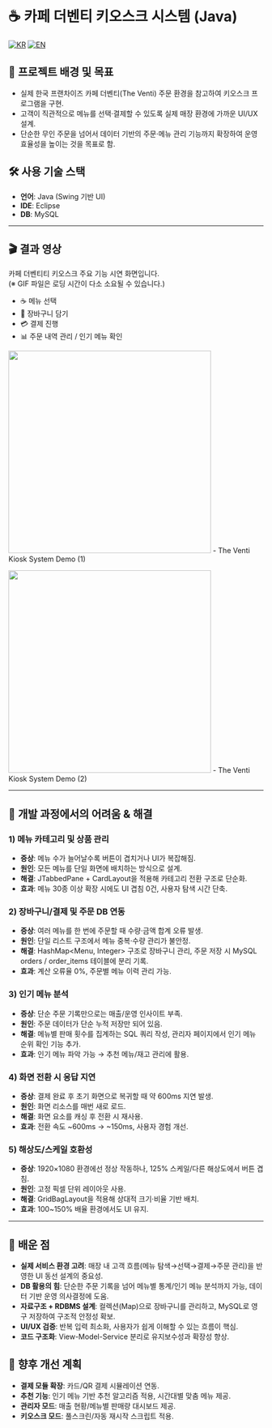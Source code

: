 # ☕ 카페 더벤티 키오스크 시스템 (Java)

[![KR](https://img.shields.io/badge/README-한국어-blue)](./README.theventi.ko.md)
[![EN](https://img.shields.io/badge/README-English-red)](./README.theventi.md)

## 📖 프로젝트 배경 및 목표
- 실제 한국 프랜차이즈 카페 더벤티(The Venti) 주문 환경을 참고하여 키오스크 프로그램을 구현.
- 고객이 직관적으로 메뉴를 선택·결제할 수 있도록 실제 매장 환경에 가까운 UI/UX 설계.
- 단순한 무인 주문을 넘어서 데이터 기반의 주문·메뉴 관리 기능까지 확장하여 운영 효율성을 높이는 것을 목표로 함.

## 🛠 사용 기술 스택

- **언어**: Java (Swing 기반 UI)
- **IDE**: Eclipse
- **DB**: MySQL

---

## 🎬 결과 영상
카페 더벤티티 키오스크 주요 기능 시연 화면입니다.  
(※ GIF 파일은 로딩 시간이 다소 소요될 수 있습니다.)
- ☕ 메뉴 선택
- 🛒 장바구니 담기
- 💳 결제 진행
- 📊 주문 내역 관리 / 인기 메뉴 확인

<img src = "https://github.com/user-attachments/assets/b4331c95-546b-42c8-97c2-d525a2504c5b" width = "400"/> - The Venti Kiosk System Demo (1)<br>

<img src = "https://github.com/user-attachments/assets/bfbf5b79-cb6b-468a-99f9-b8caa698a51d" width = "400"/> - The Venti Kiosk System Demo (2)

---

## 🧭 개발 과정에서의 어려움 & 해결

### 1) 메뉴 카테고리 및 상품 관리
- **증상**: 메뉴 수가 늘어날수록 버튼이 겹치거나 UI가 복잡해짐.
- **원인**: 모든 메뉴를 단일 화면에 배치하는 방식으로 설계.
- **해결**: JTabbedPane + CardLayout을 적용해 카테고리 전환 구조로 단순화.
- **효과**: 메뉴 30종 이상 확장 시에도 UI 겹침 0건, 사용자 탐색 시간 단축.

### 2) 장바구니/결제 및 주문 DB 연동
- **증상**: 여러 메뉴를 한 번에 주문할 때 수량·금액 합계 오류 발생.
- **원인**: 단일 리스트 구조에서 메뉴 중복·수량 관리가 불안정.
- **해결**: HashMap<Menu, Integer> 구조로 장바구니 관리, 주문 저장 시 MySQL orders / order_items 테이블에 분리 기록.
- **효과**: 계산 오류율 0%, 주문별 메뉴 이력 관리 가능.

### 3) 인기 메뉴 분석
- **증상**: 단순 주문 기록만으로는 매출/운영 인사이트 부족.
- **원인**: 주문 데이터가 단순 누적 저장만 되어 있음.
- **해결**: 메뉴별 판매 횟수를 집계하는 SQL 쿼리 작성, 관리자 페이지에서 인기 메뉴 순위 확인 기능 추가.
- **효과**: 인기 메뉴 파악 가능 → 추천 메뉴/재고 관리에 활용.

### 4) 화면 전환 시 응답 지연
- **증상**: 결제 완료 후 초기 화면으로 복귀할 때 약 600ms 지연 발생.
- **원인**: 화면 리소스를 매번 새로 로드.
- **해결**: 화면 요소를 캐싱 후 전환 시 재사용.
- **효과**: 전환 속도 ~600ms → ~150ms, 사용자 경험 개선.

### 5) 해상도/스케일 호환성
- **증상**: 1920×1080 환경에선 정상 작동하나, 125% 스케일/다른 해상도에서 버튼 겹침.
- **원인**: 고정 픽셀 단위 레이아웃 사용.
- **해결**: GridBagLayout을 적용해 상대적 크기·비율 기반 배치.
- **효과**: 100~150% 배율 환경에서도 UI 유지.

---

## 📝 배운 점

- **실제 서비스 환경 고려**: 매장 내 고객 흐름(메뉴 탐색→선택→결제→주문 관리)을 반영한 UI 동선 설계의 중요성.
- **DB 활용의 힘**: 단순한 주문 기록을 넘어 메뉴별 통계/인기 메뉴 분석까지 가능, 데이터 기반 운영 의사결정에 도움.
- **자료구조 + RDBMS 설계**: 컬렉션(Map)으로 장바구니를 관리하고, MySQL로 영구 저장하여 구조적 안정성 확보.
- **UI/UX 검증**: 반복 입력 최소화, 사용자가 쉽게 이해할 수 있는 흐름이 핵심.
- **코드 구조화**: View-Model-Service 분리로 유지보수성과 확장성 향상.

## 🚀 향후 개선 계획

- **결제 모듈 확장**: 카드/QR 결제 시뮬레이션 연동.
- **추천 기능**: 인기 메뉴 기반 추천 알고리즘 적용, 시간대별 맞춤 메뉴 제공.
- **관리자 모드**: 매출 현황/메뉴별 판매량 대시보드 제공.
- **키오스크 모드**: 풀스크린/자동 재시작 스크립트 적용.
